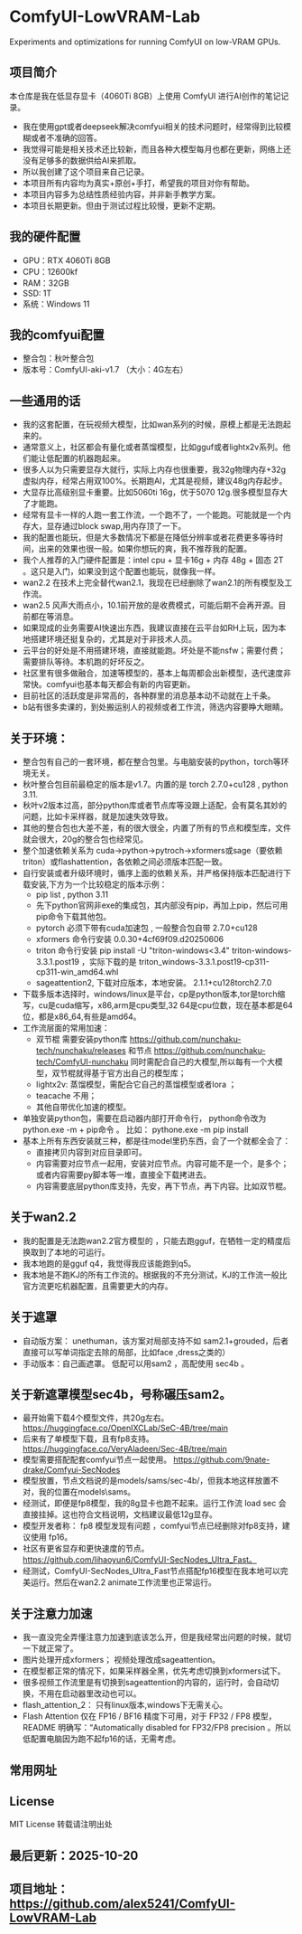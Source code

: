 # ComfyUI-LowVRAM-Lab
Experiments and optimizations for running ComfyUI on low-VRAM GPUs.

## 项目简介
本仓库是我在低显存显卡（4060Ti 8GB）上使用 ComfyUI 进行AI创作的笔记记录。

- 我在使用gpt或者deepseek解决comfyui相关的技术问题时，经常得到比较模糊或者不准确的回答。
- 我觉得可能是相关技术还比较新，而且各种大模型每月也都在更新，网络上还没有足够多的数据供给AI来抓取。
- 所以我创建了这个项目来自己记录。
- 本项目所有内容均为真实+原创+手打，希望我的项目对你有帮助。
- 本项目内容多为总结性质经验内容，并非新手教学方案。
- 本项目长期更新。但由于测试过程比较慢，更新不定期。

## 我的硬件配置
- GPU：RTX 4060Ti 8GB
- CPU：12600kf
- RAM：32GB
- SSD: 1T
- 系统：Windows 11

## 我的comfyui配置
- 整合包：秋叶整合包 
- 版本号：ComfyUI-aki-v1.7 （大小：4G左右）

## 一些通用的话
- 我的这套配置，在玩视频大模型，比如wan系列的时候，原模上都是无法跑起来的。
- 通常意义上，社区都会有量化或者蒸馏模型，比如gguf或者lightx2v系列。他们能让低配置的机器跑起来。
- 很多人以为只需要显存大就行，实际上内存也很重要，我32g物理内存+32g虚拟内存，经常占用双100%。长期跑AI，尤其是视频，建议48g内存起步。
- 大显存比高级别显卡重要。比如5060ti 16g，优于5070 12g.很多模型显存大了才能跑。
- 经常有显卡一样的人跑一套工作流，一个跑不了，一个能跑。可能就是一个内存大，显存通过block swap,用内存顶了一下。
- 我的配置也能玩，但是大多数情况下都是在降低分辨率或者花费更多等待时间，出来的效果也很一般。如果你想玩的爽，我不推荐我的配置。
- 我个人推荐的入门硬件配置是：intel cpu + 显卡16g + 内存 48g + 固态 2T 。这只是入门，如果没到这个配置也能玩，就像我一样。
- wan2.2 在技术上完全替代wan2.1，我现在已经删除了wan2.1的所有模型及工作流。
- wan2.5 风声大雨点小，10.1前开放的是收费模式，可能后期不会再开源。目前都在等消息。
- 如果现成的业务需要AI快速出东西，我建议直接在云平台如RH上玩，因为本地搭建环境还挺复杂的，尤其是对于非技术人员。
- 云平台的好处是不用搭建环境，直接就能跑。坏处是不能nsfw；需要付费；需要排队等待。本机跑的好坏反之。
- 社区里有很多做融合，加速等模型的，基本上每周都会出新模型，迭代速度非常快。comfyui也基本每天都会有新的内容更新。
- 目前社区的活跃度是非常高的，各种群里的消息基本动不动就在上千条。
- b站有很多卖课的，到处搬运别人的视频或者工作流，筛选内容要睁大眼睛。

## 关于环境：
- 整合包有自己的一套环境，都在整合包里。与电脑安装的python，torch等环境无关。
- 秋叶整合包目前最稳定的版本是v1.7。内置的是 torch 2.7.0+cu128 ,  python 3.11.
- 秋叶v2版本过高，部分python库或者节点库等没跟上适配，会有莫名其妙的问题，比如卡采样器，就是加速失效导致。
- 其他的整合包也大差不差，有的很大很全，内置了所有的节点和模型库，文件就会很大，20g的整合包也经常见。
- 整个加速依赖关系为  cuda->python->pytroch->xformers或sage（要依赖triton）或flashattention，各依赖之间必须版本匹配一致。
- 自行安装或者升级环境时，循序上面的依赖关系，并严格保持版本匹配进行下载安装,下方为一个比较稳定的版本示例：
  - pip list ,  python 3.11   
  - 先下python官网非exe的集成包，其内部没有pip，再加上pip，然后可用pip命令下载其他包。
  - pytorch  必须下带有cuda加速包 ,   一般整合包自带   2.7.0+cu128
  - xformers  命令行安装   0.0.30+4cf69f09.d20250606
  - triton 命令行安装  pip install -U "triton-windows<3.4"    triton-windows-3.3.1.post19 ，实际下载的是 triton_windows-3.3.1.post19-cp311-cp311-win_amd64.whl
  - sageattention2,  下载对应版本，本地安装。  2.1.1+cu128torch2.7.0
- 下载多版本选择时，windows/linux是平台，cp是python版本,tor是torch缩写，cu是cuda缩写，x86,arm是cpu类型,32 64是cpu位数，现在基本都是64位，都是x86_64,有些是amd64。
- 工作流层面的常用加速：
  - 双节棍  需要安装python库 https://github.com/nunchaku-tech/nunchaku/releases 和节点 https://github.com/nunchaku-tech/ComfyUI-nunchaku 同时需配合自己的大模型,所以每有一个大模型，双节棍就得基于官方出自己的模型库；
  - lightx2v: 蒸馏模型，需配合它自己的蒸馏模型或者lora ；
  - teacache 不用；
  - 其他自带优化加速的模型。
- 单独安装python包，需要在启动器内部打开命令行， python命令改为python.exe -m + pip命令 。  比如： pythone.exe -m pip install
- 基本上所有东西安装就三种，都是往model里扔东西，会了一个就都全会了：
  - 直接拷贝内容到对应目录即可。
  - 内容需要对应节点一起用，安装对应节点。内容可能不是一个，是多个； 或者内容需要py脚本等一堆，直接全下载拷进去。
  - 内容需要底层python库支持，先安，再下节点，再下内容。比如双节棍。

## 关于wan2.2
- 我的配置是无法跑wan2.2官方模型的 ，只能去跑gguf，在牺牲一定的精度后换取到了本地的可运行。
- 我本地跑的是gguf q4，我觉得我应该能跑到q5。
- 我本地是不跑KJ的所有工作流的。根据我的不充分测试，KJ的工作流一般比官方流更吃机器配置，且需要更大的内存。

## 关于遮罩
- 自动版方案： unethuman，该方案对局部支持不如 sam2.1+grouded，后者直接可以写单词指定去除的局部，比如face ,dress之类的）  
- 手动版本：自己画遮罩。 低配可以用sam2 ，高配使用 sec4b 。

## 关于新遮罩模型sec4b，号称碾压sam2。
- 最开始需下载4个模型文件，共20g左右。 https://huggingface.co/OpenIXCLab/SeC-4B/tree/main 
- 后来有了单模型下载，且有fp8支持。https://huggingface.co/VeryAladeen/Sec-4B/tree/main
- 模型需要搭配配套comfyui节点一起使用。 https://github.com/9nate-drake/Comfyui-SecNodes
- 模型放置，节点文档说的是models/sams/sec-4b/，但我本地这样放置不对，我的位置在models\sams。
- 经测试，即便是fp8模型，我的8g显卡也跑不起来。运行工作流 load sec 会直接挂掉。这也符合文档说明，文档建议最低12g显存。
- 模型开发者称： fp8 模型发现有问题 ，comfyui节点已经删除对fp8支持，建议使用 fp16。
- 社区有更省显存和更快速度的节点。 https://github.com/lihaoyun6/ComfyUI-SecNodes_Ultra_Fast。
- 经测试，ComfyUI-SecNodes_Ultra_Fast节点搭配fp16模型在我本地可以完美运行。然后在wan2.2 animate工作流里也正常运行。

## 关于注意力加速
- 我一直没完全弄懂注意力加速到底该怎么开，但是我经常出问题的时候，就切一下就正常了。
- 图片处理开成xformers； 视频处理改成sageattention。
- 在模型都正常的情况下，如果采样器全黑，优先考虑切换到xformers试下。
- 很多视频工作流里是有切换到sageattention的内容的，运行时，会自动切换，不用在启动器里改动也可以。
- flash_attention_2： 只有linux版本,windows下无需关心。
- Flash Attention 仅在 FP16 / BF16 精度下可用，对于 FP32 / FP8 模型，README 明确写：“Automatically disabled for FP32/FP8 precision 。所以低配置电脑因为跑不起fp16的话，无需考虑。

## 常用网址

## License
MIT License
转载请注明出处

## 最后更新：2025-10-20
## 项目地址：https://github.com/alex5241/ComfyUI-LowVRAM-Lab
